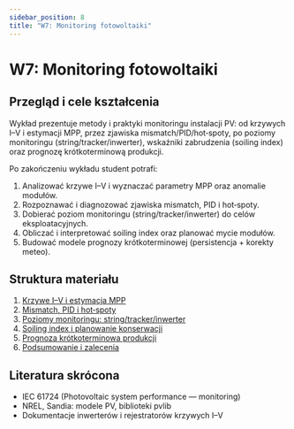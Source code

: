 ```yaml
---
sidebar_position: 8
title: "W7: Monitoring fotowoltaiki"
---
```


# W7: Monitoring fotowoltaiki

## Przegląd i cele kształcenia

Wykład prezentuje metody i praktyki monitoringu instalacji PV: od krzywych I–V i estymacji MPP, przez zjawiska mismatch/PID/hot‑spoty, po poziomy monitoringu (string/tracker/inwerter), wskaźniki zabrudzenia (soiling index) oraz prognozę krótkoterminową produkcji.

Po zakończeniu wykładu student potrafi:

1. Analizować krzywe I–V i wyznaczać parametry MPP oraz anomalie modułów.
2. Rozpoznawać i diagnozować zjawiska mismatch, PID i hot‑spoty.
3. Dobierać poziom monitoringu (string/tracker/inwerter) do celów eksploatacyjnych.
4. Obliczać i interpretować soiling index oraz planować mycie modułów.
5. Budować modele prognozy krótkoterminowej (persistencja + korekty meteo).

## Struktura materiału

1. [Krzywe I–V i estymacja MPP](./01-iv-mpp.mdx)
2. [Mismatch, PID i hot‑spoty](./02-mismatch-pid-hotspots.mdx)
3. [Poziomy monitoringu: string/tracker/inwerter](./03-poziomy-monitoringu.mdx)
4. [Soiling index i planowanie konserwacji](./04-soiling-index.mdx)
5. [Prognoza krótkoterminowa produkcji](./05-prognoza-krotkoterminowa.mdx)
6. [Podsumowanie i zalecenia](./06-podsumowanie.mdx)

## Literatura skrócona

- IEC 61724 (Photovoltaic system performance — monitoring)
- NREL, Sandia: modele PV, biblioteki pvlib
- Dokumentacje inwerterów i rejestratorów krzywych I–V


